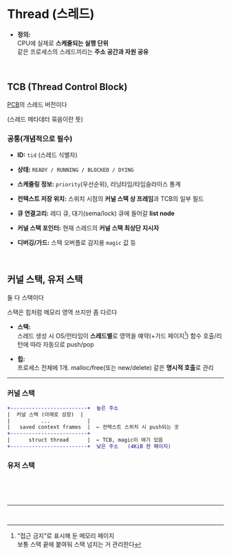 # Thread (스레드)

- **정의:**<br>
CPU에 실제로 **스케줄되는 실행 단위**<br>
같은 프로세스의 스레드끼리는 **주소 공간과 자원 공유**

<br>

## TCB (Thread Control Block)

[PCB](process.md#pcb-process-control-block)의 스레드 버전이다

(스레드 메타데터 묶음이란 뜻)


### 공통(개념적으로 필수)

- **ID:** `tid` (스레드 식별자)

- **상태:** `READY / RUNNING / BLOCKED / DYING`

- **스케줄링 정보:** `priority`(우선순위), 러닝타임/타임슬라이스 통계

- **컨텍스트 저장 위치:** 스위치 시점의 **커널 스택 상 프레임**과 TCB의 일부 필드

- **큐 연결고리:** 레디 큐, 대기(sema/lock) 큐에 들어갈 **list node**

- **커널 스택 포인터:** 현재 스레드의 **커널 스택 최상단 지시자**

- **디버깅/가드:** 스택 오버플로 감지용 `magic` 값 등

<br>

## 커널 스택, 유저 스택

둘 다 스택이다

스택은 힙처럼 메모리 영역 쓰지만 좀 다르다

- **스택:** <br>
스레드 생성 시 OS/런타임이 **스레드별**로 영역을 예약(+가드 페이지[^1]) 함수 호출/리턴에 따라 자동으로 push/pop

- **힙:** <br>
프로세스 전체에 1개. malloc/free(또는 new/delete) 같은 **명시적 호출**로 관리

___

### 커널 스택

```diff
+-------------------------+  높은 주소
|  커널 스택 (아래로 성장)  |
|          ...            |
|   saved context frames  |  ← 컨텍스트 스위치 시 push되는 곳
+-------------------------+
|      struct thread      |  ← TCB, magic이 여기 있음
+-------------------------+  낮은 주소   (4KiB 한 페이지)
```


### 유저 스택




<br><br><br>

___

<br>

[^1]: “접근 금지”로 표시해 둔 메모리 페이지 <br>
보통 스택 끝에 붙여둬 스택 넘치는 거 관리한다